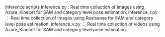 Inference scripts
inference.py : Real time collection of images using Azure_Kinecet for SAM and category level pose estimation.
inference_r.py ： Real time collection of images using Realsense for SAM and category level pose estimation.
inference_v.py ： Real time collection of videos using Azure_Kinecet for SAM and category level pose estimation.
